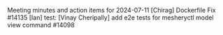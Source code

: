 Meeting minutes and action items for 2024-07-11
[Chirag]  Dockerfile Fix #14135
                    [Ian]  test: 
[Vinay Cheripally] add e2e tests for mesheryctl model view command #14098
